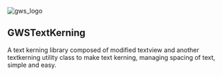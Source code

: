 ![gws_logo](https://github.com/shareme/GWSTextKerning/raw/master/readme_images/grottworkshop_logo.png)

GWSTextKerning
---

A text kerning library composed of modified textview and another textkerning utility class to
make text kerning, managing spacing of text, simple and easy.

